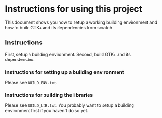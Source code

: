 # Instructions for using this project

This document shows you how to setup a working building environment and how to build GTK+ and its dependencies from scratch.

## Instructions

First, setup a building environment. Second, build GTK+ and its dependencies.

### Instructions for setting up a building environment
Please see `BUILD_ENV.txt`.

### Instructions for building the libraries
Please see `BUILD_LIB.txt`. You probably want to setup a building environment first if you haven't do so yet.
